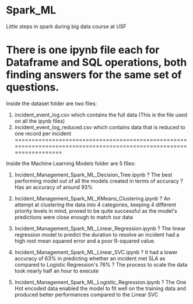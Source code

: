 # Spark_ML
Little steps in spark during big data course at USF

There is one ipynb file each for Dataframe and SQL operations, both finding answers for the same set of questions.
====================================================================================================================

Inside the dataset folder are two files:

1.	incident_event_log.csv which contains the full data (This is the file used on all the ipynb files)
2.	incident_event_log_reduced.csv which contains data that is reduced to one record per incident 
====================================================================================================================

Inside the Machine Learning Models folder are 5 files:

1.	Incident_Management_Spark_ML_Decision_Tree.ipynb
?	The best performing model out of all the models created in terms of accuracy
?	Has an accuracy of around 93%

2.	Incident_Management_Spark_ML_KMeans_Clustering.ipynb
?	An attempt at clustering the data into 4 categories, keeping 4 different priority levels in mind, proved to be 
quite successful as the model's predictions were close enough to match our data

3.	Incident_Management_Spark_ML_Linear_Regression.ipynb
?	The linear regression model to predict the duration to resolve an incident had a high root mean squared error 
and a poor R-squared value.

4.	Incident_Management_Spark_ML_Linear_SVC.ipynb
?	It had a lower accuracy of 63% in predicting whether an incident met SLA as compared to Logistic Regression's 76%
?	The process to scale the data took nearly half an hour to execute

5.	Incident_Management_Spark_ML_Logistic_Regression.ipynb
?	The One Hot encoded data enabled the model to fit well on the training data and produced better performances 
compared to the Linear SVC
